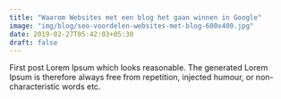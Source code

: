 ```yaml
---
title: "Waarom Websites met een blog het gaan winnen in Google"
image: "img/blog/seo-voordelen-websites-met-blog-600x400.jpg"
date: 2019-02-27T05:42:03+05:30
draft: false
---
```


First post
 Lorem Ipsum which looks reasonable. The generated Lorem Ipsum is therefore always free from repetition, injected humour, or non-characteristic words etc.